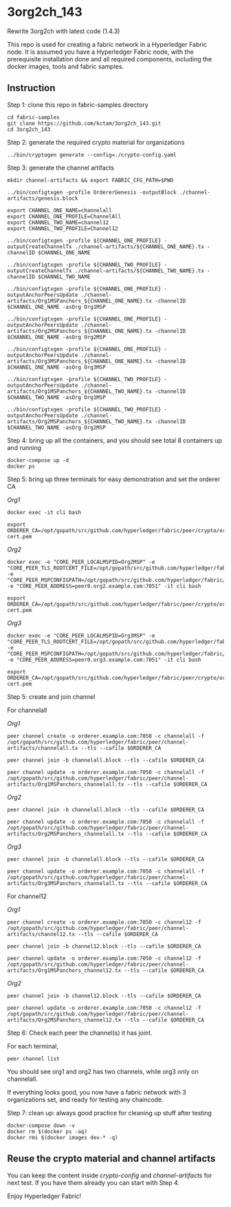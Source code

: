# 3org2ch_143
Rewrite 3org2ch with latest code (1.4.3)

This repo is used for creating a fabric network in a Hyperledger Fabric node.
It is assumed you have a Hyperledger Fabric node, with the prerequisite installation done and all required components, including the docker images, tools and fabric samples.

## Instruction
Step 1: clone this repo in fabric-samples directory
```
cd fabric-samples
git clone https://github.com/kctam/3org2ch_143.git
cd 3org2ch_143
```

Step 2: generate the required crypto material for organizations
```
../bin/cryptogen generate --config=./crypto-config.yaml
```

Step 3: generate the channel artifacts
```
mkdir channel-artifacts && export FABRIC_CFG_PATH=$PWD

../bin/configtxgen -profile OrdererGenesis -outputBlock ./channel-artifacts/genesis.block

export CHANNEL_ONE_NAME=channelall
export CHANNEL_ONE_PROFILE=ChannelAll
export CHANNEL_TWO_NAME=channel12
export CHANNEL_TWO_PROFILE=Channel12

../bin/configtxgen -profile ${CHANNEL_ONE_PROFILE} -outputCreateChannelTx ./channel-artifacts/${CHANNEL_ONE_NAME}.tx -channelID $CHANNEL_ONE_NAME

../bin/configtxgen -profile ${CHANNEL_TWO_PROFILE} -outputCreateChannelTx ./channel-artifacts/${CHANNEL_TWO_NAME}.tx -channelID $CHANNEL_TWO_NAME

../bin/configtxgen -profile ${CHANNEL_ONE_PROFILE} -outputAnchorPeersUpdate ./channel-artifacts/Org1MSPanchors_${CHANNEL_ONE_NAME}.tx -channelID $CHANNEL_ONE_NAME -asOrg Org1MSP

../bin/configtxgen -profile ${CHANNEL_ONE_PROFILE} -outputAnchorPeersUpdate ./channel-artifacts/Org2MSPanchors_${CHANNEL_ONE_NAME}.tx -channelID $CHANNEL_ONE_NAME -asOrg Org2MSP

../bin/configtxgen -profile ${CHANNEL_ONE_PROFILE} -outputAnchorPeersUpdate ./channel-artifacts/Org3MSPanchors_${CHANNEL_ONE_NAME}.tx -channelID $CHANNEL_ONE_NAME -asOrg Org3MSP

../bin/configtxgen -profile ${CHANNEL_TWO_PROFILE} -outputAnchorPeersUpdate ./channel-artifacts/Org1MSPanchors_${CHANNEL_TWO_NAME}.tx -channelID $CHANNEL_TWO_NAME -asOrg Org1MSP

../bin/configtxgen -profile ${CHANNEL_TWO_PROFILE} -outputAnchorPeersUpdate ./channel-artifacts/Org2MSPanchors_${CHANNEL_TWO_NAME}.tx -channelID $CHANNEL_TWO_NAME -asOrg Org2MSP
```

Step 4: bring up all the containers, and you should see total 8 containers up and running
```
docker-compose up -d
docker ps
```

Step 5: bring up three terminals for easy demonstration and set the orderer CA

*Org1*
```
docker exec -it cli bash 

export ORDERER_CA=/opt/gopath/src/github.com/hyperledger/fabric/peer/crypto/ordererOrganizations/example.com/orderers/orderer.example.com/msp/tlscacerts/tlsca.example.com-cert.pem
```

*Org2*
```
docker exec -e "CORE_PEER_LOCALMSPID=Org2MSP" -e "CORE_PEER_TLS_ROOTCERT_FILE=/opt/gopath/src/github.com/hyperledger/fabric/peer/crypto/peerOrganizations/org2.example.com/peers/peer0.org2.example.com/tls/ca.crt" -e "CORE_PEER_MSPCONFIGPATH=/opt/gopath/src/github.com/hyperledger/fabric/peer/crypto/peerOrganizations/org2.example.com/users/Admin@org2.example.com/msp" -e "CORE_PEER_ADDRESS=peer0.org2.example.com:7051" -it cli bash

export ORDERER_CA=/opt/gopath/src/github.com/hyperledger/fabric/peer/crypto/ordererOrganizations/example.com/orderers/orderer.example.com/msp/tlscacerts/tlsca.example.com-cert.pem
```

*Org3*
```
docker exec -e "CORE_PEER_LOCALMSPID=Org3MSP" -e "CORE_PEER_TLS_ROOTCERT_FILE=/opt/gopath/src/github.com/hyperledger/fabric/peer/crypto/peerOrganizations/org3.example.com/peers/peer0.org3.example.com/tls/ca.crt" -e "CORE_PEER_MSPCONFIGPATH=/opt/gopath/src/github.com/hyperledger/fabric/peer/crypto/peerOrganizations/org3.example.com/users/Admin@org3.example.com/msp" -e "CORE_PEER_ADDRESS=peer0.org3.example.com:7051" -it cli bash

export ORDERER_CA=/opt/gopath/src/github.com/hyperledger/fabric/peer/crypto/ordererOrganizations/example.com/orderers/orderer.example.com/msp/tlscacerts/tlsca.example.com-cert.pem
```

Step 5: create and join channel

For channelall

*Org1*
```
peer channel create -o orderer.example.com:7050 -c channelall -f /opt/gopath/src/github.com/hyperledger/fabric/peer/channel-artifacts/channelall.tx --tls --cafile $ORDERER_CA

peer channel join -b channelall.block --tls --cafile $ORDERER_CA

peer channel update -o orderer.example.com:7050 -c channelall -f /opt/gopath/src/github.com/hyperledger/fabric/peer/channel-artifacts/Org1MSPanchors_channelall.tx --tls --cafile $ORDERER_CA
```

*Org2*
```
peer channel join -b channelall.block --tls --cafile $ORDERER_CA

peer channel update -o orderer.example.com:7050 -c channelall -f /opt/gopath/src/github.com/hyperledger/fabric/peer/channel-artifacts/Org2MSPanchors_channelall.tx --tls --cafile $ORDERER_CA
```

*Org3*
```
peer channel join -b channelall.block --tls --cafile $ORDERER_CA

peer channel update -o orderer.example.com:7050 -c channelall -f /opt/gopath/src/github.com/hyperledger/fabric/peer/channel-artifacts/Org3MSPanchors_channelall.tx --tls --cafile $ORDERER_CA
```

For channel12

*Org1*
```
peer channel create -o orderer.example.com:7050 -c channel12 -f /opt/gopath/src/github.com/hyperledger/fabric/peer/channel-artifacts/channel12.tx --tls --cafile $ORDERER_CA

peer channel join -b channel12.block --tls --cafile $ORDERER_CA

peer channel update -o orderer.example.com:7050 -c channel12 -f /opt/gopath/src/github.com/hyperledger/fabric/peer/channel-artifacts/Org1MSPanchors_channel12.tx --tls --cafile $ORDERER_CA
```

*Org2*
```
peer channel join -b channel12.block --tls --cafile $ORDERER_CA

peer channel update -o orderer.example.com:7050 -c channel12 -f /opt/gopath/src/github.com/hyperledger/fabric/peer/channel-artifacts/Org2MSPanchors_channel12.tx --tls --cafile $ORDERER_CA
```

Step 6: Check each peer the channel(s) it has joint. 

For each terminal,
```
peer channel list
```

You should see org1 and org2 has two channels, while org3 only on channelall.

If everything looks good, you now have a fabric network with 3 organizations set, and ready for testing any chaincode.

Step 7: clean up: always good practice for cleaning up stuff after testing
```
docker-compose down -v
docker rm $(docker ps -aq)
docker rmi $(docker images dev-* -q)
```

## Reuse the crypto material and channel artifacts
You can keep the content inside *crypto-config* and *channel-artifacts* for next test. If you have them already you can start with Step 4.

Enjoy Hyperledger Fabric!

